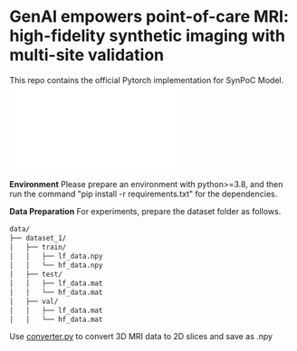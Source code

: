 # GenAI empowers point-of-care MRI: high-fidelity synthetic imaging with multi-site validation
This repo contains the official Pytorch implementation for SynPoC Model.
![alt text](figures/SynPoC_Framework.pdf)

**Environment**
Please prepare an environment with python>=3.8, and then run the command "pip install -r requirements.txt" for the dependencies.

**Data Preparation**
For experiments, prepare the dataset folder as follows.
```
data/
├── dataset_1/
│   ├── train/
│   │   ├── lf_data.npy
│   │   └── hf_data.npy
│   ├── test/
│   │   ├── lf_data.mat
│   │   └── hf_data.mat
│   ├── val/
│   │   ├── lf_data.mat
│   │   └── hf_data.mat

```

Use [converter.py](converter.py) to convert 3D MRI data to 2D slices and save as .npy
